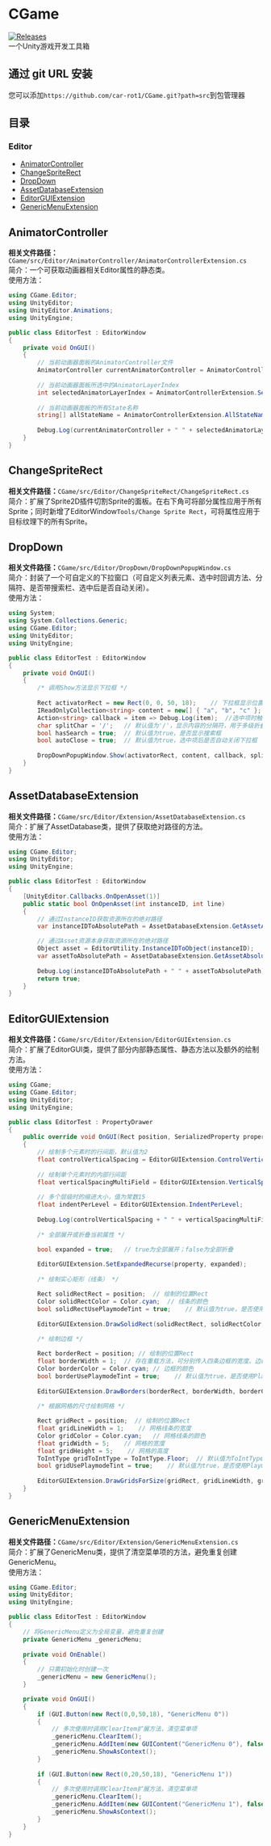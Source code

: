 CGame 
===
[![Releases](https://img.shields.io/github/release/car-rot1/CGame.svg)](https://github.com/car-rot1/CGame/releases)\
一个Unity游戏开发工具箱

## 通过 git URL 安装
您可以添加`https://github.com/car-rot1/CGame.git?path=src`到包管理器

## 目录
### Editor
- [AnimatorController](#animatorController)
- [ChangeSpriteRect](#changeSpriteRect)
- [DropDown](#dropDown)
- [AssetDatabaseExtension](#assetDatabaseExtension)
- [EditorGUIExtension](#editorGUIExtension)
- [GenericMenuExtension](#genericMenuExtension)

AnimatorController
---
<b>相关文件路径：</b>`CGame/src/Editor/AnimatorController/AnimatorControllerExtension.cs`\
简介：一个可获取动画器相关Editor属性的静态类。\
使用方法：
```csharp
using CGame.Editor;
using UnityEditor;
using UnityEditor.Animations;
using UnityEngine;

public class EditorTest : EditorWindow
{
    private void OnGUI()
    {
        // 当前动画器面板的AnimatorController文件
        AnimatorController currentAnimatorController = AnimatorControllerExtension.CurrentAnimatorController;
        
        // 当前动画器面板所选中的AnimatorLayerIndex
        int selectedAnimatorLayerIndex = AnimatorControllerExtension.SelectedAnimatorLayerIndex;
        
        // 当前动画器面板的所有State名称
        string[] allStateName = AnimatorControllerExtension.AllStateName;
        
        Debug.Log(currentAnimatorController + " " + selectedAnimatorLayerIndex + " " + allStateName);
    }
}
```

ChangeSpriteRect
---
<b>相关文件路径：</b>`CGame/src/Editor/ChangeSpriteRect/ChangeSpriteRect.cs`\
简介：扩展了Sprite2D插件切割Sprite的面板。在右下角可将部分属性应用于所有Sprite；同时新增了EditorWindow`Tools/Change Sprite Rect`，可将属性应用于目标纹理下的所有Sprite。

DropDown
---
<b>相关文件路径：</b>`CGame/src/Editor/DropDown/DropDownPopupWindow.cs`\
简介：封装了一个可自定义的下拉窗口（可自定义列表元素、选中时回调方法、分隔符、是否带搜索栏、选中后是否自动关闭）。\
使用方法：
```csharp
using System;
using System.Collections.Generic;
using CGame.Editor;
using UnityEditor;
using UnityEngine;

public class EditorTest : EditorWindow
{
    private void OnGUI()
    {
        /* 调用Show方法显示下拉框 */
        
        Rect activatorRect = new Rect(0, 0, 50, 18);    // 下拉框显示位置的Rect
        IReadOnlyCollection<string> content = new[] { "a", "b", "c" };  // 下拉框显示的内容
        Action<string> callback = item => Debug.Log(item);  //选中项时触发的回调方法
        char splitChar = '/';   // 默认值为'/'，显示内容的分隔符，用于多级折叠
        bool hasSearch = true;  // 默认值为true，是否显示搜索框
        bool autoClose = true;  // 默认值为true，选中项后是否自动关闭下拉框
        
        DropDownPopupWindow.Show(activatorRect, content, callback, splitChar, hasSearch, autoClose);
    }
}
```

AssetDatabaseExtension
---
<b>相关文件路径：</b>`CGame/src/Editor/Extension/AssetDatabaseExtension.cs`\
简介：扩展了AssetDatabase类，提供了获取绝对路径的方法。\
使用方法：
```csharp
using CGame.Editor;
using UnityEditor;
using UnityEngine;

public class EditorTest : EditorWindow
{
    [UnityEditor.Callbacks.OnOpenAsset(1)]
    public static bool OnOpenAsset(int instanceID, int line)
    {
        // 通过InstanceID获取资源所在的绝对路径
        var instanceIDToAbsolutePath = AssetDatabaseExtension.GetAssetAbsolutePath(instanceID);

        // 通过Asset资源本身获取资源所在的绝对路径
        Object asset = EditorUtility.InstanceIDToObject(instanceID);
        var assetToAbsolutePath = AssetDatabaseExtension.GetAssetAbsolutePath(asset);
        
        Debug.Log(instanceIDToAbsolutePath + " " + assetToAbsolutePath);
        return true;
    }
}
```

EditorGUIExtension
---
<b>相关文件路径：</b>`CGame/src/Editor/Extension/EditorGUIExtension.cs`\
简介：扩展了EditorGUI类，提供了部分内部静态属性、静态方法以及额外的绘制方法。\
使用方法：
```csharp
using CGame;
using CGame.Editor;
using UnityEditor;
using UnityEngine;

public class EditorTest : PropertyDrawer
{
    public override void OnGUI(Rect position, SerializedProperty property, GUIContent label)
    {
        // 绘制多个元素时的行间距，默认值为2
        float controlVerticalSpacing = EditorGUIExtension.ControlVerticalSpacing;
        
        // 绘制单个元素时的内部行间距
        float verticalSpacingMultiField = EditorGUIExtension.VerticalSpacingMultiField;
        
        // 多个层级时的缩进大小，值为常数15
        float indentPerLevel = EditorGUIExtension.IndentPerLevel;
        
        Debug.Log(controlVerticalSpacing + " " + verticalSpacingMultiField + " " + indentPerLevel);
        
        /* 全部展开或折叠当前属性 */

        bool expanded = true;   // true为全部展开；false为全部折叠
        
        EditorGUIExtension.SetExpandedRecurse(property, expanded);
        
        /* 绘制实心矩形（线条） */

        Rect solidRectRect = position;  // 绘制的位置Rect
        Color solidRectColor = Color.cyan;  // 线条的颜色
        bool solidRectUsePlaymodeTint = true;    // 默认值为true，是否使用Playmode的色调
        
        EditorGUIExtension.DrawSolidRect(solidRectRect, solidRectColor, solidRectUsePlaymodeTint);
        
        /* 绘制边框 */

        Rect borderRect = position; // 绘制的位置Rect
        float borderWidth = 1;  // 存在重载方法，可分别传入四条边框的宽度。边框的宽度
        Color borderColor = Color.cyan; // 边框的颜色
        bool borderUsePlaymodeTint = true;    // 默认值为true，是否使用Playmode的色调
        
        EditorGUIExtension.DrawBorders(borderRect, borderWidth, borderColor, borderUsePlaymodeTint);
        
        /* 根据网格的尺寸绘制网格 */

        Rect gridRect = position;  // 绘制的位置Rect
        float gridLineWidth = 1;    // 网格线条的宽度
        Color gridColor = Color.cyan;   // 网格线条的颜色
        float gridWidth = 5;    // 网格的宽度
        float gridHeight = 5;    // 网格的高度
        ToIntType gridToIntType = ToIntType.Floor;  // 默认值为ToIntType.Floor，网格取整时的方式
        bool gridUsePlaymodeTint = true;    // 默认值为true，是否使用Playmode的色调
        
        EditorGUIExtension.DrawGridsForSize(gridRect, gridLineWidth, gridColor, gridWidth, gridHeight, gridToIntType, gridUsePlaymodeTint);
    }
}
```

GenericMenuExtension
---
<b>相关文件路径：</b>`CGame/src/Editor/Extension/GenericMenuExtension.cs`\
简介：扩展了GenericMenu类，提供了清空菜单项的方法，避免重复创建GenericMenu。\
使用方法：
```csharp
using CGame.Editor;
using UnityEditor;
using UnityEngine;

public class EditorTest : EditorWindow
{
    // 将GenericMenu定义为全局变量，避免重复创建
    private GenericMenu _genericMenu;
    
    private void OnEnable()
    {
        // 只需初始化时创建一次
        _genericMenu = new GenericMenu();
    }

    private void OnGUI()
    {
        if (GUI.Button(new Rect(0,0,50,18), "GenericMenu 0"))
        {
            // 多次使用时调用ClearItem扩展方法，清空菜单项
            _genericMenu.ClearItem();
            _genericMenu.AddItem(new GUIContent("GenericMenu 0"), false, () => { });
            _genericMenu.ShowAsContext();
        }
        
        if (GUI.Button(new Rect(0,20,50,18), "GenericMenu 1"))
        {
            // 多次使用时调用ClearItem扩展方法，清空菜单项
            _genericMenu.ClearItem();
            _genericMenu.AddItem(new GUIContent("GenericMenu 1"), false, () => { });
            _genericMenu.ShowAsContext();
        }
    }
}
```